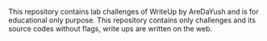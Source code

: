 This repository contains lab challenges of WriteUp by AreDaYush and is for educational only purpose.
This repository contains only challenges and its source codes without flags, write ups are written on the web.
